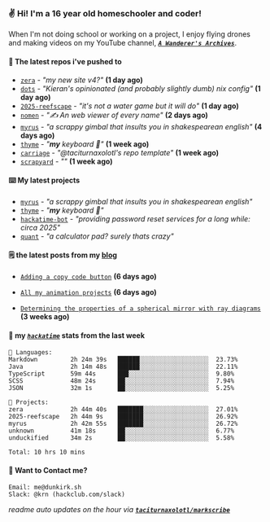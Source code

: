 ### ✌️ Hi! I'm a 16 year old homeschooler and coder!

When I'm not doing school or working on a project, I enjoy flying drones and making videos on my YouTube channel, [**_`A Wanderer's Archives`_**](https://youtube.com/@wanderer.archives).

#### 👷 The latest repos i've pushed to

- [`zera`](https://github.com/taciturnaxolotl/zera) - _"my new site v4?"_ **(1 day ago)**
- [`dots`](https://github.com/taciturnaxolotl/dots) - _"Kieran's opinionated (and probably slightly dumb) nix config"_ **(1 day ago)**
- [`2025-reefscape`](https://github.com/df1317/2025-reefscape) - _"it's not a water game but it will do"_ **(1 day ago)**
- [`nomen`](https://github.com/aramshiva/nomen) - _"✍️ An web viewer of every name"_ **(2 days ago)**
- [`myrus`](https://github.com/taciturnaxolotl/myrus) - _"a scrappy gimbal that insults you in shakespearean english"_ **(4 days ago)**
- [`thyme`](https://github.com/taciturnaxolotl/thyme) - _"**my** keyboard 🫶"_ **(1 week ago)**
- [`carriage`](https://github.com/taciturnaxolotl/carriage) - _"@taciturnaxolotl's repo template"_ **(1 week ago)**
- [`scrapyard`](https://github.com/hackclub/scrapyard) - _""_ **(1 week ago)**

#### ⌨️ My latest projects

- [`myrus`](https://github.com/taciturnaxolotl/myrus) - _"a scrappy gimbal that insults you in shakespearean english"_
- [`thyme`](https://github.com/taciturnaxolotl/thyme) - _"**my** keyboard 🫶"_
- [`hackatime-bot`](https://github.com/taciturnaxolotl/hackatime-bot) - _"providing password reset services for a long while: circa 2025"_
- [`quant`](https://github.com/taciturnaxolotl/quant) - _"a calculator pad? surely thats crazy"_

#### 🗒️ the latest posts from my [blog](https://dunkirk.sh)

- [`Adding a copy code button`](https://dunkirk.sh/blog/adding-a-copy-button/) **(6 days ago)**

- [`All my animation projects`](https://dunkirk.sh/blog/my-animations/) **(6 days ago)**

- [`Determining the properties of a spherical mirror with ray diagrams`](https://dunkirk.sh/blog/spherical-ray-diagrams/) **(3 weeks ago)**



#### 📡 my [_`hackatime`_](https://waka.hackclub.com) stats from the last week

```text
💾 Languages:
Markdown         2h 24m 39s   ██████░░░░░░░░░░░░░░░░░░░  23.73%
Java             2h 14m 48s   ██████░░░░░░░░░░░░░░░░░░░  22.11%
TypeScript       59m 44s      ███░░░░░░░░░░░░░░░░░░░░░░  9.80%
SCSS             48m 24s      ██░░░░░░░░░░░░░░░░░░░░░░░  7.94%
JSON             32m 1s       ██░░░░░░░░░░░░░░░░░░░░░░░  5.25%

💼 Projects:
zera             2h 44m 40s   ███████░░░░░░░░░░░░░░░░░░  27.01%
2025-reefscape   2h 44m 9s    ███████░░░░░░░░░░░░░░░░░░  26.92%
myrus            2h 42m 55s   ███████░░░░░░░░░░░░░░░░░░  26.72%
unknown          41m 18s      ██░░░░░░░░░░░░░░░░░░░░░░░  6.77%
unduckified      34m 2s       ██░░░░░░░░░░░░░░░░░░░░░░░  5.58%

Total: 10 hrs 10 mins
```

#### 📮 Want to Contact me?

```text
Email: me@dunkirk.sh
Slack: @krn (hackclub.com/slack)
```

_readme auto updates on the hour via [**`taciturnaxolotl/markscribe`**](https://github.com/taciturnaxolotl/markscribe)_
